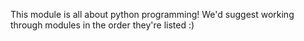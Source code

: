 This module is all about python programming! We'd suggest working through modules in the order they're listed :)
